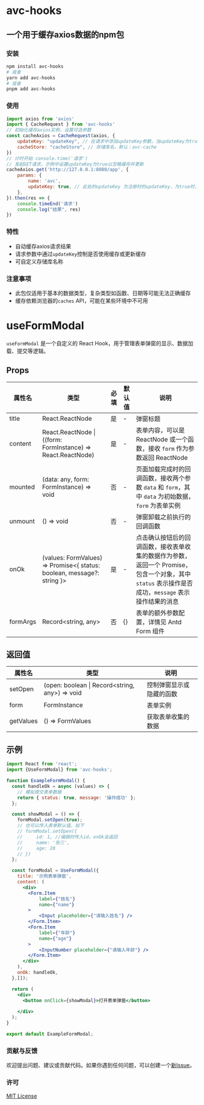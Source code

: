 # avc-hooks

## 一个用于缓存axios数据的npm包

### 安装

```bash 
npm install avc-hooks
# 或者
yarn add avc-hooks
# 或者
pnpm add avc-hooks
```
### 使用

```javascript
import axios from 'axios' 
import { CacheRequest } from 'avc-hooks'
// 初始化缓存axios实例，设置可选参数 
const cacheAxios = CacheRequest(axios, { 
    updateKey: "updateKey", // 在请求中添加updateKey参数，当updateKey为true时，请求不会使用缓存，而是重新请求，默认：false 
    cacheStore: "cacheStore", // 存储库名，默认：avc-cache 
})
// 计时开始 console.time('请求')
// 发起GET请求，示例中设置updateKey为true以忽略缓存并更新 
cacheAxios.get('http://127.0.0.1:8080/app', { 
    params: { 
        name: 'avc', 
        updateKey: true, // 此处的updateKey 为注册时的updateKey，为true时，请求不会使用缓存，而是重新请求，并更新缓存。false或者不传时，请求会使用缓存 
    }, 
}).then(res => { 
    console.timeEnd('请求') 
    console.log("结果", res) 
})
```

### 特性

- 自动缓存axios请求结果
- 请求参数中通过`updateKey`控制是否使用缓存或更新缓存
- 可自定义存储库名称

### 注意事项

- 此包仅适用于基本的数据类型，复杂类型如函数、日期等可能无法正确缓存
- 缓存依赖浏览器的`caches` API，可能在某些环境中不可用

# useFormModal

`useFormModal` 是一个自定义的 React Hook，用于管理表单弹窗的显示、数据加载、提交等逻辑。

## Props

| 属性名        | 类型                                               | 必填 | 默认值 | 说明                                                                                      |
| ------------- | -------------------------------------------------- | ---- | ------ |-----------------------------------------------------------------------------------------|
| title         | React.ReactNode                                    | 是   | -      | 弹窗标题                                                                                    |
| content       | React.ReactNode \| ((form: FormInstance) => React.ReactNode) | 是   | -      | 表单内容，可以是 ReactNode 或一个函数，接收 `form` 作为参数返回 ReactNode                                     |
| mounted       | (data: any, form: FormInstance) => void            | 否   | -      | 页面加载完成时的回调函数，接收两个参数 `data` 和 `form`，其中 `data` 为初始数据，`form` 为表单实例                        |
| unmount       | () => void                                         | 否   | -      | 弹窗卸载之前执行的回调函数                                                                           |
| onOk          | (values: FormValues) => Promise<{ status: boolean, message?: string }> | 是   | -      | 点击确认按钮后的回调函数，接收表单收集的数据作为参数，返回一个 Promise，包含一个对象，其中 `status` 表示操作是否成功，`message` 表示操作结果的消息 |
| formArgs      | Record<string, any>                                | 否   | {}     | 表单的额外参数配置，详情见 Antd Form 组件                                                              |


## 返回值

| 属性名   | 类型          | 说明                     |
| -------- | ------------- | ------------------------ |
| setOpen  | (open: boolean \| Record<string, any>) => void | 控制弹窗显示或隐藏的函数 |
| form     | FormInstance  | 表单实例                 |
| getValues| () => FormValues | 获取表单收集的数据       |

## 示例

```jsx
import React from 'react';
import {UseFormModal} from 'avc-hooks';

function ExampleFormModal() {
  const handleOk = async (values) => {
    // 模拟提交表单数据
    return { status: true, message: '操作成功' };
  };

  const showModal = () => {
    formModal.setOpen(true);
    // 也可以传入表单默认值，如下
    // formModal.setOpen({
    //     id: 1, //编辑时传入id，onOk会返回
    //     name: '张三',
    //     age: 20
    // })
  };

  const formModal = UseFormModal({
    title: '示例表单弹窗',
    content: (
      <div>
        <Form.Item
            label={"姓名"}
            name={"name"}
        >
            <Input placeholder={"请输入姓名"} />
        </Form.Item>
        <Form.Item
            label={"年龄"}
            name={"age"}
        >
            <InputNumber placeholder={"请输入年龄"} />
        </Form.Item>
      </div>
    ),
    onOk: handleOk,
  },[]);

  return (
    <div>
      <button onClick={showModal}>打开表单弹窗</button>
      
    </div>
  );
}

export default ExampleFormModal;
```

### 贡献与反馈

欢迎提出问题、建议或贡献代码。如果你遇到任何问题，可以创建一个[新Issue](https://github.com/lijiehan72/avc-hooks)。


### 许可

[MIT License](https://choosealicense.com/licenses/mit/)

